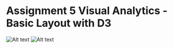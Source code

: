 # Assignment 5 Visual Analytics - Basic Layout with D3

![Alt text](/img/screenshot1.png?raw=true "Screenshot 1")
![Alt text](/img/screenshot2.png?raw=true "Screenshot 2")